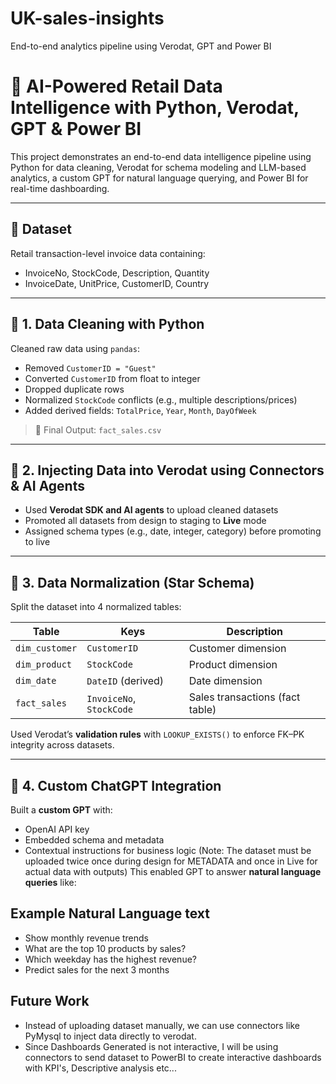 # UK-sales-insights
End-to-end analytics pipeline using Verodat, GPT and Power BI
# 🧠 AI-Powered Retail Data Intelligence with Python, Verodat, GPT & Power BI

This project demonstrates an end-to-end data intelligence pipeline using Python for data cleaning, Verodat for schema modeling and LLM-based analytics, a custom GPT for natural language querying, and Power BI for real-time dashboarding.

---

## 📂 Dataset

Retail transaction-level invoice data containing:
- InvoiceNo, StockCode, Description, Quantity
- InvoiceDate, UnitPrice, CustomerID, Country

---

## 🧹 1. Data Cleaning with Python

Cleaned raw data using `pandas`:

- Removed `CustomerID = "Guest"`
- Converted `CustomerID` from float to integer
- Dropped duplicate rows
- Normalized `StockCode` conflicts (e.g., multiple descriptions/prices)
- Added derived fields: `TotalPrice`, `Year`, `Month`, `DayOfWeek`

> 📄 Final Output: `fact_sales.csv`

---

## 🔗 2. Injecting Data into Verodat using Connectors & AI Agents

- Used **Verodat SDK and AI agents** to upload cleaned datasets
- Promoted all datasets from design to staging to **Live** mode
- Assigned schema types (e.g., date, integer, category) before promoting to live

---

## 🧱 3. Data Normalization (Star Schema)

Split the dataset into 4 normalized tables:

| Table         | Keys                       | Description                      |
|---------------|----------------------------|----------------------------------|
| `dim_customer`| `CustomerID`               | Customer dimension               |
| `dim_product` | `StockCode`                | Product dimension                |
| `dim_date`    | `DateID` (derived)         | Date dimension                   |
| `fact_sales`  | `InvoiceNo`, `StockCode`   | Sales transactions (fact table)  |

Used Verodat’s **validation rules** with `LOOKUP_EXISTS()` to enforce FK–PK integrity across datasets.

---

## 🧠 4. Custom ChatGPT Integration

Built a **custom GPT** with:
- OpenAI API key
- Embedded schema and metadata
- Contextual instructions for business logic
(Note: The dataset must be uploaded twice once during design for METADATA and once in Live for actual data with outputs)
This enabled GPT to answer **natural language queries** like:

## Example Natural Language text
- Show monthly revenue trends
- What are the top 10 products by sales?
- Which weekday has the highest revenue?
- Predict sales for the next 3 months

## Future Work

- Instead of uploading dataset manually,  we can use connectors like PyMysql to inject data directly to verodat.
- Since Dashboards Generated is not interactive, I will be using connectors to send dataset to PowerBI to create interactive dashboards with KPI's, Descriptive analysis etc...
